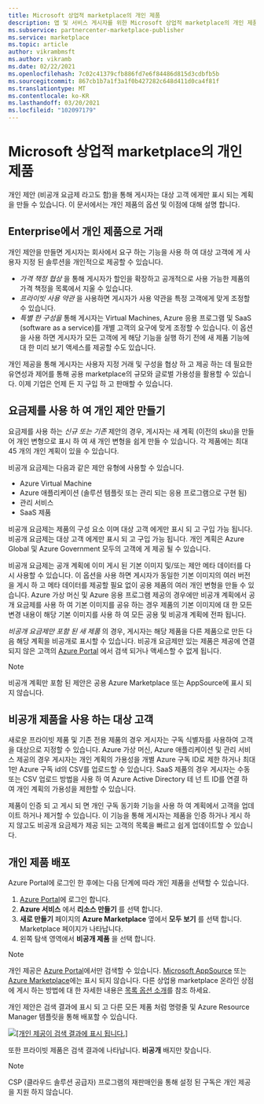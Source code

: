 ```yaml
---
title: Microsoft 상업적 marketplace의 개인 제품
description: 앱 및 서비스 게시자를 위한 Microsoft 상업적 marketplace의 개인 제품입니다.
ms.subservice: partnercenter-marketplace-publisher
ms.service: marketplace
ms.topic: article
author: vikrambmsft
ms.author: vikramb
ms.date: 02/22/2021
ms.openlocfilehash: 7c02c41379cfb886fd7e6f84486d815d3cdbfb5b
ms.sourcegitcommit: 867cb1b7a1f3a1f0b427282c648d411d0ca4f81f
ms.translationtype: MT
ms.contentlocale: ko-KR
ms.lasthandoff: 03/20/2021
ms.locfileid: "102097179"
---
```

# <a name="private-offers-in-the-microsoft-commercial-marketplace"></a>Microsoft 상업적 marketplace의 개인 제품

개인 제안 (비공개 요금제 라고도 함)을 통해 게시자는 대상 고객 에게만 표시 되는 계획을 만들 수 있습니다. 이 문서에서는 개인 제품의 옵션 및 이점에 대해 설명 합니다.

## <a name="unlock-enterprise-deals-with-private-offers"></a>Enterprise에서 개인 제품으로 거래

개인 제안을 만들면 게시자는 회사에서 요구 하는 기능을 사용 하 여 대상 고객에 게 사용자 지정 된 솔루션을 개인적으로 제공할 수 있습니다.

- *가격 책정 협상* 을 통해 게시자가 할인을 확장하고 공개적으로 사용 가능한 제품의 가격 책정을 목록에서 지울 수 있습니다.
- *프라이빗 사용 약관* 을 사용하면 게시자가 사용 약관을 특정 고객에게 맞게 조정할 수 있습니다.
- *특별 한 구성을* 통해 게시자는 Virtual Machines, Azure 응용 프로그램 및 SaaS (software as a service)를 개별 고객의 요구에 맞게 조정할 수 있습니다. 이 옵션을 사용 하면 게시자가 모든 고객에 게 해당 기능을 실행 하기 전에 새 제품 기능에 대 한 미리 보기 액세스를 제공할 수도 있습니다.

개인 제공을 통해 게시자는 사용자 지정 거래 및 구성을 협상 하 고 제공 하는 데 필요한 유연성과 제어를 통해 공용 marketplace의 규모와 글로벌 가용성을 활용할 수 있습니다. 이제 기업은 언제 든 지 구입 하 고 판매할 수 있습니다.

## <a name="create-private-offers-using-plans"></a>요금제를 사용 하 여 개인 제안 만들기

요금제를 사용 하는 *신규 또는 기존* 제안의 경우, 게시자는 새 계획 (이전의 sku)을 만들어 개인 변형으로 표시 하 여 새 개인 변형을 쉽게 만들 수 있습니다. 각 제품에는 최대 45 개의 개인 계획이 있을 수 있습니다.

<!--- [Private SKUs]() --->

비공개 요금제는 다음과 같은 제안 유형에 사용할 수 있습니다.

- Azure Virtual Machine
- Azure 애플리케이션 (솔루션 템플릿 또는 관리 되는 응용 프로그램으로 구현 됨)
- 관리 서비스
- SaaS 제품

비공개 요금제는 제품의 구성 요소 이며 대상 고객 에게만 표시 되 고 구입 가능 됩니다. 비공개 요금제는 대상 고객 에게만 표시 되 고 구입 가능 됩니다. 개인 계획은 Azure Global 및 Azure Government 모두의 고객에 게 제공 될 수 있습니다.

비공개 요금제는 공개 계획에 이미 게시 된 기본 이미지 및/또는 제안 메타 데이터를 다시 사용할 수 있습니다. 이 옵션을 사용 하면 게시자가 동일한 기본 이미지의 여러 버전을 게시 하 고 메타 데이터를 제공할 필요 없이 공용 제품의 여러 개인 변형을 만들 수 있습니다. Azure 가상 머신 및 Azure 응용 프로그램 제공의 경우에만 비공개 계획에서 공개 요금제를 사용 하 여 기본 이미지를 공유 하는 경우 제품의 기본 이미지에 대 한 모든 변경 내용이 해당 기본 이미지를 사용 하 여 모든 공용 및 비공개 계획에 전파 됩니다.

*비공개 요금제만 포함 된 새 제품* 의 경우, 게시자는 해당 제품을 다른 제품으로 만든 다음 해당 계획을 비공개로 표시할 수 있습니다. 비공개 요금제만 있는 제품은 제공에 연결 되지 않은 고객의 [Azure Portal](https://azure.microsoft.com/features/azure-portal/) 에서 검색 되거나 액세스할 수 없게 됩니다.

>[!NOTE]
>비공개 계획만 포함 된 제안은 공용 Azure Marketplace 또는 AppSource에 표시 되지 않습니다.

## <a name="target-customers-with-private-offers"></a>비공개 제품을 사용 하는 대상 고객

새로운 프라이빗 제품 및 기존 전용 제품의 경우 게시자는 구독 식별자를 사용하여 고객을 대상으로 지정할 수 있습니다. Azure 가상 머신, Azure 애플리케이션 및 관리 서비스 제공의 경우 게시자는 개인 계획의 가용성을 개별 Azure 구독 ID로 제한 하거나 최대 1만 Azure 구독 id의 CSV를 업로드할 수 있습니다. SaaS 제품의 경우 게시자는 수동 또는 CSV 업로드 방법을 사용 하 여 Azure Active Directory 테 넌 트 ID를 연결 하 여 개인 계획의 가용성을 제한할 수 있습니다.

제품이 인증 되 고 게시 되 면 개인 구독 동기화 기능을 사용 하 여 계획에서 고객을 업데이트 하거나 제거할 수 있습니다. 이 기능을 통해 게시자는 제품을 인증 하거나 게시 하지 않고도 비공개 요금제가 제공 되는 고객의 목록을 빠르고 쉽게 업데이트할 수 있습니다.

## <a name="deploying-private-offers"></a>개인 제품 배포

Azure Portal에 로그인 한 후에는 다음 단계에 따라 개인 제품을 선택할 수 있습니다.

1. [Azure Portal](https://ms.portal.azure.com/)에 로그인 합니다.
1. **Azure 서비스** 에서 **리소스 만들기** 를 선택 합니다.
1. **새로 만들기** 페이지의 **Azure Marketplace** 옆에서 **모두 보기** 를 선택 합니다. Marketplace 페이지가 나타납니다.
1. 왼쪽 탐색 영역에서 **비공개 제품** 을 선택 합니다.

> [!NOTE]
> 개인 제공은 [Azure Portal](https://azure.microsoft.com/features/azure-portal/)에서만 검색할 수 있습니다. [Microsoft AppSource](https://appsource.microsoft.com/) 또는 [Azure Marketplace](https://azuremarketplace.microsoft.com)에는 표시 되지 않습니다. 다른 상업용 marketplace 온라인 상점에 게시 하는 방법에 대 한 자세한 내용은 [목록 옵션 소개](./determine-your-listing-type.md)를 참조 하세요.

개인 제안은 검색 결과에 표시 되 고 다른 모든 제품 처럼 명령줄 및 Azure Resource Manager 템플릿을 통해 배포할 수 있습니다.

[![[개인 제공이 검색 결과에 표시 됩니다.]](media/marketplace-publishers-guide/private-offer.png)](media/marketplace-publishers-guide/private-offer.png#lightbox)

또한 프라이빗 제품은 검색 결과에 나타납니다. **비공개** 배지만 찾습니다.

>[!Note]
>CSP (클라우드 솔루션 공급자) 프로그램의 재판매인을 통해 설정 된 구독은 개인 제공을 지원 하지 않습니다.

<!---
## Next steps

To start using private offers, follow the steps in the [Private SKUs and Plans]() guide.
--->
